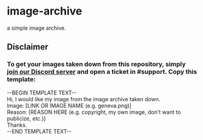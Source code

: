 # image-archive
a simple image archive.

## Disclaimer
### To get your images taken down from this repository, simply <a href="https://discord.gg/GxfQh7H" alt="server">join our Discord server</a> and open a ticket in #support. Copy this template:

--BEGIN TEMPLATE TEXT--<br>
Hi, I would like my image from the image archive taken down.<br>
Image: [LINK OR IMAGE NAME (e.g. geneva.png)]<br>
Reason: [REASON HERE (e.g. copyright, my own image, don't want to publicize, etc.)]<br>
Thanks.<br>
--END TEMPLATE TEXT--